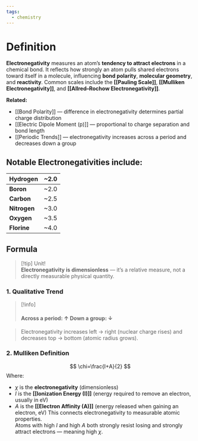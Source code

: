 ```yaml
---
tags:
  - chemistry
---
```

# Definition
**Electronegativity** measures an atom’s **tendency to attract electrons** in a chemical bond. It reflects how strongly an atom pulls shared electrons toward itself in a molecule, influencing **bond polarity**, **molecular geometry**, and **reactivity**. Common scales include the **[[Pauling Scale]]**, **[[Mulliken Electronegativity]]**, and **[[Allred–Rochow Electronegativity]]**.

**Related:**
- [[Bond Polarity]] — difference in electronegativity determines partial charge distribution
- [[Electric Dipole Moment (p)]] — proportional to charge separation and bond length
- [[Periodic Trends]] — electronegativity increases across a period and decreases down a group
## Notable Electronegativities include:

| Hydrogen     | ~2.0 |
| ------------ | ---- |
| **Boron**    | ~2.0 |
| **Carbon**   | ~2.5 |
| **Nitrogen** | ~3.0 |
| **Oxygen**   | ~3.5 |
| **Florine**  | ~4.0 |
## Formula
> [!tip] Unit!  
> **Electronegativity is dimensionless** — it’s a relative measure, not a directly measurable physical quantity.

### 1. Qualitative Trend
> [!info]
> #### Across a period: ↑ Down a group: ↓

> Electronegativity increases left → right (nuclear charge rises) and decreases top → bottom (atomic radius grows).

### 2. Mulliken Definition
$$
\chi=\frac{I+A}{2}
$$
Where:
- $\chi$ is the **electronegativity** (dimensionless)
- $I$ is the **[[Ionization Energy (I)]]** (energy required to remove an electron, usually in eV)
- $A$ is the **[[Electron Affinity (A)]]** (energy released when gaining an electron, eV)
This connects electronegativity to measurable atomic properties.  
Atoms with high $I$ and high $A$ both strongly resist losing and strongly attract electrons — meaning high $\chi$.